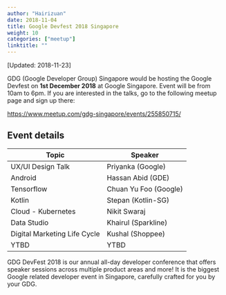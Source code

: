 ```yaml
---
author: "Hairizuan"
date: 2018-11-04
title: Google Devfest 2018 Singapore
weight: 10
categories: ["meetup"]
linktitle: ""
---
```


[Updated: 2018-11-23]

GDG (Google Developer Group) Singapore would be hosting the Google Devfest on **1st December 2018** at Google Singapore. Event will be from 10am to 6pm. If you are interested in the talks, go to the following meetup page and sign up there:

https://www.meetup.com/gdg-singapore/events/255850715/

## Event details

| Topic                        | Speaker               |
| ---------------------------- | --------------------- |
| UX/UI Design Talk            | Priyanka (Google)     |
| Android                      | Hassan Abid (GDE)     |
| Tensorflow                   | Chuan Yu Foo (Google) |
| Kotlin                       | Stepan (Kotlin-SG)    |
| Cloud - Kubernetes           | Nikit Swaraj          |
| Data Studio                  | Khairul (Sparkline)   |
| Digital Marketing Life Cycle | Kushal (Shoppee)      |
| YTBD                         | YTBD                  |

GDG DevFest 2018 is our annual all-day developer conference that offers speaker sessions across multiple product areas and more! It is the biggest Google related developer event in Singapore, carefully crafted for you by your GDG.
